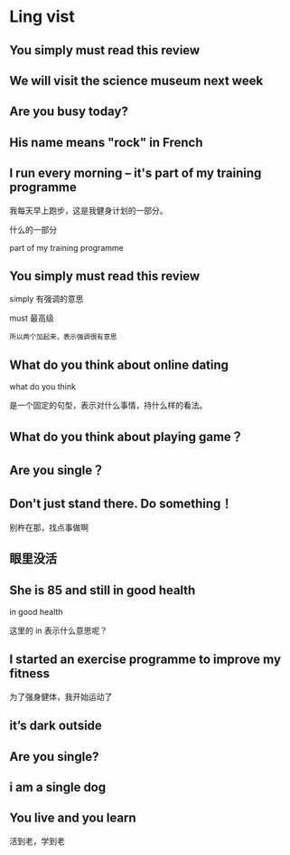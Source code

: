# Ling vist

## You simply must read this review



## We will visit the science museum next week



## Are you busy today?



## His name means "rock" in French



## I run every morning – it's part of my training programme

我每天早上跑步，这是我健身计划的一部分。

什么的一部分

part of my training programme



## You simply must read this review

simply 有强调的意思 

must 最高级 

```
所以两个加起来，表示强调很有意思   
```



## What do you think about   online dating

what do you think  

是一个固定的句型，表示对什么事情，持什么样的看法。



## What do you think about playing game？



## Are you single？





## Don't just stand there. Do something！

别杵在那，找点事做啊



## 眼里没活



## She is 85 and still in good health

in good health

这里的 in 表示什么意思呢？



## I started an exercise programme to improve my fitness

为了强身健体，我开始运动了



## it’s dark outside



## Are you single?

## i am a single dog

## You live and you learn

活到老，学到老